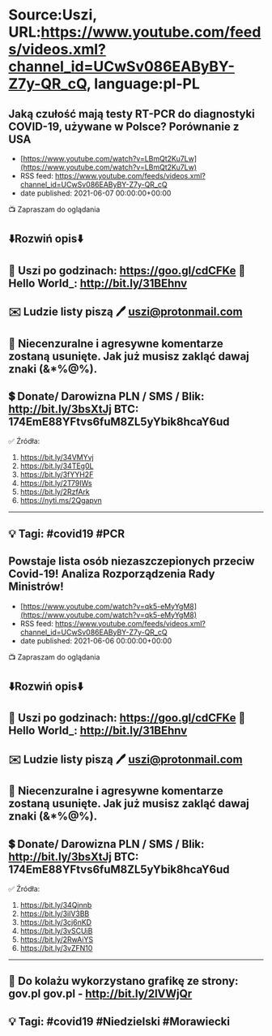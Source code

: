 # Source:Uszi, URL:https://www.youtube.com/feeds/videos.xml?channel_id=UCwSv086EAByBY-Z7y-QR_cQ, language:pl-PL

## Jaką czułość mają testy RT-PCR do diagnostyki COVID-19, używane w Polsce? Porównanie z USA
 - [https://www.youtube.com/watch?v=LBmQt2Ku7Lw](https://www.youtube.com/watch?v=LBmQt2Ku7Lw)
 - RSS feed: https://www.youtube.com/feeds/videos.xml?channel_id=UCwSv086EAByBY-Z7y-QR_cQ
 - date published: 2021-06-07 00:00:00+00:00

📺 Zapraszam do oglądania

⬇️Rozwiń opis⬇️
------------------------------------------------------------
👀 Uszi po godzinach: https://goo.gl/cdCFKe
👀 Hello World_: http://bit.ly/31BEhnv
------------------------------------------------------------
✉️ Ludzie listy piszą 
🖊️ uszi@protonmail.com
------------------------------------------------------------
👺 Niecenzuralne i agresywne komentarze zostaną usunięte.  Jak już musisz zakląć dawaj znaki (&*%@%).
------------------------------------------------------------
💲 Donate/ Darowizna
PLN / SMS / Blik: http://bit.ly/3bsXtJj
BTC: 174EmE88YFtvs6fuM8ZL5yYbik8hcaY6ud
-------------------------------------------------------------
✅ Źródła:
1. https://bit.ly/34VMYvj
2. https://bit.ly/34TEg0L
3. https://bit.ly/3fYYH2F
4. https://bit.ly/2T79IWs
5. https://bit.ly/2RzfArk
6. https://nyti.ms/2Qgapvn
---------------------------------------------------------------
💡 Tagi: #covid19 #PCR
--------------------------------------------------------------

## Powstaje lista osób niezaszczepionych przeciw Covid-19! Analiza Rozporządzenia Rady Ministrów!
 - [https://www.youtube.com/watch?v=qk5-eMyYgM8](https://www.youtube.com/watch?v=qk5-eMyYgM8)
 - RSS feed: https://www.youtube.com/feeds/videos.xml?channel_id=UCwSv086EAByBY-Z7y-QR_cQ
 - date published: 2021-06-06 00:00:00+00:00

📺 Zapraszam do oglądania

⬇️Rozwiń opis⬇️
------------------------------------------------------------
👀 Uszi po godzinach: https://goo.gl/cdCFKe
👀 Hello World_: http://bit.ly/31BEhnv
------------------------------------------------------------
✉️ Ludzie listy piszą 
🖊️ uszi@protonmail.com
------------------------------------------------------------
👺 Niecenzuralne i agresywne komentarze zostaną usunięte.  Jak już musisz zakląć dawaj znaki (&*%@%).
------------------------------------------------------------
💲 Donate/ Darowizna
PLN / SMS / Blik: http://bit.ly/3bsXtJj
BTC: 174EmE88YFtvs6fuM8ZL5yYbik8hcaY6ud
-------------------------------------------------------------
✅ Źródła:
1. https://bit.ly/34Qjnnb
2. https://bit.ly/3ilV3BB
3. https://bit.ly/3cj6nKD
4. https://bit.ly/3vSCUiB
5. https://bit.ly/2RwAiYS
6. https://bit.ly/3vZFN10
---------------------------------------------------------------
🎴 Do kolażu wykorzystano grafikę ze strony: gov.pl
gov.pl - http://bit.ly/2lVWjQr
---------------------------------------------------------------
💡 Tagi: #covid19 #Niedzielski #Morawiecki
--------------------------------------------------------------

